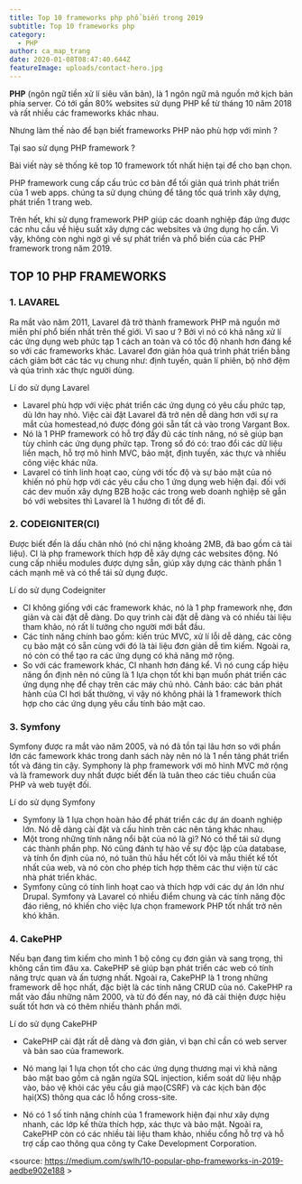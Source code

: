 ```yaml
---
title: Top 10 frameworks php phổ biến trong 2019
subtitle: Top 10 frameworks php
category:
  - PHP
author: ca_map_trang
date: 2020-01-08T08:47:40.644Z
featureImage: uploads/contact-hero.jpg
---
```

**PHP** (ngôn ngữ tiền xử lí siêu văn bản), là 1 ngôn ngữ mã nguồn mở kịch bản phía server. Có tới gần 80% websites sử dụng PHP  kể từ tháng 10 năm 2018 và rất nhiều các frameworks khác nhau.

Nhưng làm thế nào để bạn biết frameworks PHP nào phù hợp với mình ?

Tại sao sử dụng PHP framework ?

Bài viết này sẽ thống kê top 10 framework tốt nhất hiện tại để cho bạn chọn.

PHP framework cung cấp cấu trúc cơ bản để tối giản quá trình phát triển của 1 web apps. chúng ta sử dụng chúng để tăng tốc quá trình xây dựng, phát triển 1 trang web.

Trên hết, khi sử dụng framework PHP giúp các doanh nghiệp đáp ứng được các nhu cầu về hiệu suất xây dựng các websites và ứng dụng họ cần. Vì vậy, không còn nghi ngờ gì về sự phát triển và phổ biến của các PHP framework trong năm 2019.

## **TOP 10 PHP FRAMEWORKS**

### **1. LAVAREL**  

Ra mắt vào năm 2011, Lavarel đã trở thành framework PHP mã nguồn mở miễn phí phổ biến nhất trên thế giới. Vì sao ư ? Bởi vì nó có khả năng xử lí các ứng dụng web phức tạp 1 cách an toàn và có tốc độ nhanh hơn đáng kể so với các frameworks khác. Lavarel đơn giản hóa quá trình phát triển bằng cách giảm bớt các tác vụ chung như: định tuyến, quản lí phiên, bộ nhớ đệm và qúa trình xác thực người dùng.

   Lí do sử dụng Lavarel 

* Lavarel phù hợp với việc phát triển các ứng dụng có yêu cầu phức tạp, dù lớn hay nhỏ. Việc cài đặt Lavarel đã trở nên dễ dàng hơn với sự ra mắt của homestead,nó được đóng gói sẵn tất cả vào trong Vargant Box.
* Nó là 1 PHP framework có hỗ trợ đầy đủ các tính năng, nó sẽ giúp bạn tùy chỉnh các ứng dụng phức tạp. Trong số đó có: trao đổi các dữ liệu liền mạch, hỗ trợ mô hình MVC, bảo mật, định tuyến, xác thực và nhiều công việc khác nữa.
* Lavarel có tính linh hoạt cao, cùng với tốc độ và sự bảo mật của nó khiến nó phù hợp với các yêu cầu cho 1 ứng dụng web hiện đại. đối với các dev muốn xây dựng B2B hoặc các trong web doanh nghiệp sẽ gắn bó với websites thì Lavarel là 1 hướng đi tốt để đi.

### **2. CODEIGNITER(CI)** 

Được biết đến là dấu chân nhỏ (nó chỉ nặng khoảng 2MB, đã bao gồm cả tài liệu). CI là php framework thích hợp đễ xây dựng các websites động. Nó cung cấp nhiều modules được dựng sẵn, giúp xây dựng các thành phần 1 cách mạnh mẽ và có thể tái sử dụng được.

Lí do sử dụng Codeigniter

* CI không giống với các framework khác, nó là 1 php framework nhẹ, đơn giản và cài đặt dễ dàng. Do quy trình cài đặt dễ dàng và có nhiều tài liệu tham khảo, nó rất lí tưởng cho người mới bắt đầu.
* Các tính năng chính bao gồm: kiến trúc MVC, xử lí lỗi dễ dàng, các công cụ bảo mật có sẵn cùng với đó là tài liệu đơn giản dễ tìm kiếm. Ngoài ra, nó còn có thể tạo ra các ứng dụng có khả năng mở rộng.
* So với các framework khác, CI nhanh hơn đáng kể. Vì nó cung cấp hiệu năng ổn định nên nó cũng là 1 lựa chọn tốt khi bạn muốn phát triển các ứng dụng nhẹ để chạy trên các máy chủ nhỏ. Cảnh báo: các bản phát hành của CI hơi bất thường, vì vậy nó không phải là 1 framework thích hợp cho các ứng dụng yêu cầu tính bảo mật cao.

### **3. Symfony** 

Symfony được ra mắt vào năm 2005, và nó đã tồn tại lâu hơn so với phần lớn các famework khác trong danh sách này nên nó là 1 nền tảng phát triển tốt và đáng tin cậy. Symphony là php framework với mô hình MVC mở rộng và là framework duy nhất được biết đến là tuân theo các tiêu chuẩn của PHP và web tuyệt đối.

Lí do sử dụng Symfony

* Symfony là 1 lựa chọn hoàn hảo để phát triển các dự án doanh nghiệp lớn. Nó dễ dàng cài đặt và cấu hình trên các nên tảng khác nhau.
* Một trong những tính năng nổi bật của nó là gì? Nó có thể tái sử dụng các thành phần php. Nó cũng đánh tự hào về sự độc lập của database, và tính ổn định của nó, nó tuân thủ hầu hết cốt lõi và mẫu thiết kế tốt nhất của web, và nó còn cho phép tích hợp thêm các thư viện từ các nhà phát triển khác.
* Symfony cũng có tính linh hoạt cao và thích hợp với các dự án lớn như Drupal. Symfony và Lavarel có nhiều điểm chung và các tính năng độc đáo riêng, nó khiến cho việc lựa chọn framework PHP tốt nhất trở nên khó khăn.

### **4. CakePHP** 

Nếu bạn đang tìm kiếm cho mình 1 bộ công cụ đơn giản và sang trọng, thì không cần tìm đâu xa. CakePHP sẽ giúp bạn phát triển các web có tính năng trực quan và ấn tượng nhất. Ngoài ra, CakePHP là 1 trong những framework dễ học nhất, đặc biệt là các tính năng CRUD của nó. CakePHP ra mắt vào đầu những năm 2000, và từ đó đến nay, nó đã cải thiện được hiệu suất tốt hơn và có thêm nhiều thành phần mới.

Lí do sử dụng CakePHP

* CakePHP cài đặt rất dễ dàng và đơn giản, vì bạn chỉ cần có web server và bản sao của framework.
* Nó mang lại 1 lựa chọn tốt cho các ứng dụng thương mại vì khả năng bảo mật bao gồm cả ngăn ngừa SQL injection, kiểm soát dữ liệu nhập vào, bảo vệ khỏi các yêu cầu giả mạo(CSRF) và các kịch bản độc hại(XS) thông qua các lỗ hổng cross-site.
* Nó có 1 số tính năng chính của 1 framework hiện đại như xây dựng nhanh, các lớp kế thừa thích hợp, xác thực và bảo mật. Ngoài ra, CakePHP còn có các nhiều tài liệu tham khảo, nhiều cổng hỗ trợ và hỗ trợ cấp cao thông qua công ty Cake Development Corporation.

  ***<to be continue>***

<source: <https://medium.com/swlh/10-popular-php-frameworks-in-2019-aedbe902e188> >
